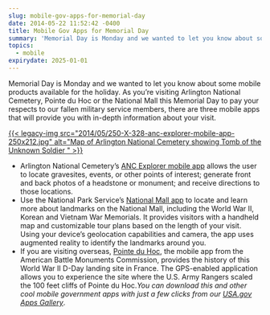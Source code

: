 ```yaml
---
slug: mobile-gov-apps-for-memorial-day
date: 2014-05-22 11:52:42 -0400
title: Mobile Gov Apps for Memorial Day
summary: 'Memorial Day is Monday and we wanted to let you know about some mobile products available for the holiday. As you&#8217;re visiting Arlington National Cemetery, Pointe du Hoc or the National Mall this Memorial Day to pay your respects to our fallen military service members, there are three mobile apps that will provide you with'
topics:
  - mobile
expirydate: 2025-01-01
---
```


Memorial Day is Monday and we wanted to let you know about some mobile products available for the holiday. As you&#8217;re visiting Arlington National Cemetery, Pointe du Hoc or the National Mall this Memorial Day to pay your respects to our fallen military service members, there are three mobile apps that will provide you with in-depth information about your visit.

[{{< legacy-img src="2014/05/250-X-328-anc-explorer-mobile-app-250x212.jpg" alt="Map of Arlington National Cemetery showing Tomb of the Unknown Soldier " >}}](https://s3.amazonaws.com/digitalgov/_legacy-img/2014/05/250-X-328-anc-explorer-mobile-app.jpg)

  * Arlington National Cemetery&#8217;s [ANC Explorer mobile app](http://www.arlingtoncemetery.mil/map/ancexplorer.aspx) allows the user to locate gravesites, events, or other points of interest; generate front and back photos of a headstone or monument; and receive directions to those locations.
  * Use the National Park Service&#8217;s [National Mall app](http://www.nps.gov/nama/photosmultimedia/app-page.htm) to locate and learn more about landmarks on the National Mall, including the World War II, Korean and Vietnam War Memorials. It provides visitors with a handheld map and customizable tour plans based on the length of your visit. Using your device’s geolocation capabilities and camera, the app uses augmented reality to identify the landmarks around you.
  * If you are visiting overseas, [Pointe du Hoc](http://www.abmc.gov/multimedia?field_monument_war_tid=All&type%5B%5D=mobile_app), the mobile app from the American Battle Monuments Commission, provides the history of this World War II D-Day landing site in France. The GPS-enabled application allows you to experience the site where the U.S. Army Rangers scaled the 100 feet cliffs of Pointe du Hoc._You can download this and other cool mobile government apps with just a few clicks from our [USA.gov Apps Gallery](http://apps.usa.gov/)_.